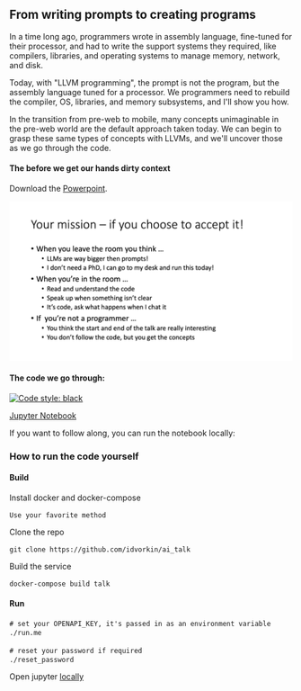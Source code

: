 ## From writing prompts to creating programs

In a time long ago, programmers wrote in assembly language, fine-tuned for their processor, and had to write the support systems they required, like compilers, libraries, and operating systems to manage memory, network, and disk.

Today, with "LLVM programming", the prompt is not the program, but the assembly language tuned for a processor. We programmers need to rebuild the compiler, OS, libraries, and memory subsystems, and I'll show you how.

In the transition from pre-web to mobile, many concepts unimaginable in the pre-web world are the default approach taken today. We can begin to grasp these same types of concepts with LLVMs, and we'll uncover those as we go through the code.

#### The before we get our hands dirty context

Download the [Powerpoint](building_systems_with_llms.pptx).

![](building_systems_with_llms.gif)


#### The code we go through:
[![Code style: black](https://img.shields.io/badge/code%20style-black-000000.svg)](https://github.com/psf/black)

[Jupyter Notebook](https://github.com/idvorkin/ai_talk/blob/main/coding_llms.ipynb)

If you want to follow along, you can run the notebook locally:

### How to run the code yourself

#### Build

Install docker and docker-compose

    Use your favorite method

Clone the repo

    git clone https://github.com/idvorkin/ai_talk

Build the service

    docker-compose build talk

#### Run

    # set your OPENAPI_KEY, it's passed in as an environment variable
    ./run.me

    # reset your password if required
    ./reset_password

Open jupyter [locally](http://localhost:8888)


